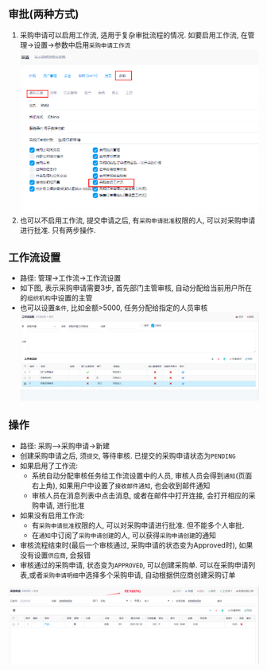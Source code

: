﻿
## 审批(两种方式)
1. 采购申请可以启用工作流, 适用于复杂审批流程的情况. 如要启用工作流, 在管理->设置->参数中启用`采购申请工作流`
![Purreq Para Enable Workflow](../images/Purchase/purreq-para-enableWorkflow.png)
2. 也可以不启用工作流, 提交申请之后, 有`采购申请批准`权限的人, 可以对采购申请进行批准. 只有两步操作.

## 工作流设置

- 路径: 管理->工作流->工作流设置
- 如下图, 表示采购申请需要3步, 首先部门主管审核, 自动分配给当前用户所在的`组织机构`中设置的主管
- 也可以设置`条件`, 比如金额>5000, 任务分配给指定的人员审核
  ![Pr Workflow](../images/Purchase/pr-workflow.png)

## 操作

- 路径: 采购-->采购申请->新建
- 创建采购申请之后, 须`提交`, 等待审核. 已提交的采购申请状态为`PENDING`
- 如果启用了工作流:
	- 系统自动分配审核任务给工作流设置中的人员, 审核人员会得到`通知`(页面右上角), 如果用户中设置了`接收邮件通知`, 也会收到邮件通知
	- 审核人员在消息列表中点击消息, 或者在邮件中打开连接, 会打开相应的采购申请, 进行批准
- 如果没有启用工作流:
  - 有`采购申请批准`权限的人, 可以对采购申请进行批准. 但不能多个人审批. 
  - 在`通知`中订阅了`采购申请创建`的人, 可以获得`采购申请创建`的通知
- 审核流程结束时(最后一个审核通过, 采购申请的状态变为Approved时), 如果没有设置`供应商`, 会报错
- 审核通过的采购申请, 状态变为`APPROVED`, 可以创建采购单. 可以在采购申请列表,或者`采购申请明细`中选择多个采购申请, 自动根据供应商创建采购订单

![Pr1](../images/Purchase/pr1.png)
